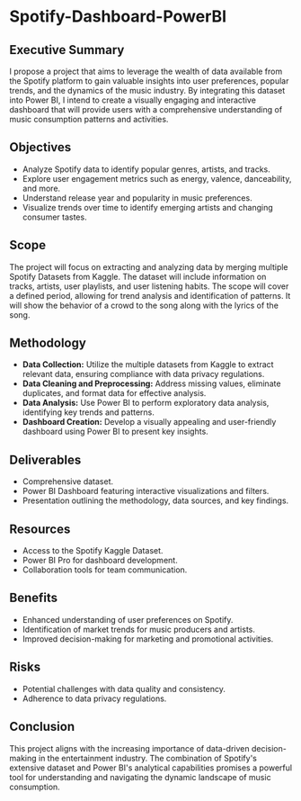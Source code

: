 # Spotify-Dashboard-PowerBI

## Executive Summary
I propose a project that aims to leverage the wealth of data available from the Spotify platform to gain valuable insights into user preferences, popular trends, and the dynamics of the music industry. By integrating this dataset into Power BI, I intend to create a visually engaging and interactive dashboard that will provide users with a comprehensive understanding of music consumption patterns and activities.

## Objectives
- Analyze Spotify data to identify popular genres, artists, and tracks.
- Explore user engagement metrics such as energy, valence, danceability, and more.
- Understand release year and popularity in music preferences.
- Visualize trends over time to identify emerging artists and changing consumer tastes.

## Scope
The project will focus on extracting and analyzing data by merging multiple Spotify Datasets from Kaggle. The dataset will include information on tracks, artists, user playlists, and user listening habits. The scope will cover a defined period, allowing for trend analysis and identification of patterns. It will show the behavior of a crowd to the song along with the lyrics of the song.

## Methodology
- **Data Collection:** Utilize the multiple datasets from Kaggle to extract relevant data, ensuring compliance with data privacy regulations.
- **Data Cleaning and Preprocessing:** Address missing values, eliminate duplicates, and format data for effective analysis.
- **Data Analysis:** Use Power BI to perform exploratory data analysis, identifying key trends and patterns.
- **Dashboard Creation:** Develop a visually appealing and user-friendly dashboard using Power BI to present key insights.

## Deliverables
- Comprehensive dataset.
- Power BI Dashboard featuring interactive visualizations and filters.
- Presentation outlining the methodology, data sources, and key findings.

## Resources
- Access to the Spotify Kaggle Dataset.
- Power BI Pro for dashboard development.
- Collaboration tools for team communication.

## Benefits
- Enhanced understanding of user preferences on Spotify.
- Identification of market trends for music producers and artists.
- Improved decision-making for marketing and promotional activities.

## Risks
- Potential challenges with data quality and consistency.
- Adherence to data privacy regulations.

## Conclusion
This project aligns with the increasing importance of data-driven decision-making in the entertainment industry. The combination of Spotify's extensive dataset and Power BI's analytical capabilities promises a powerful tool for understanding and navigating the dynamic landscape of music consumption.
